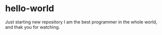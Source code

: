 # hello-world
Just starting new repository
I am the best programmer in the whole world, and thak you for watching.
